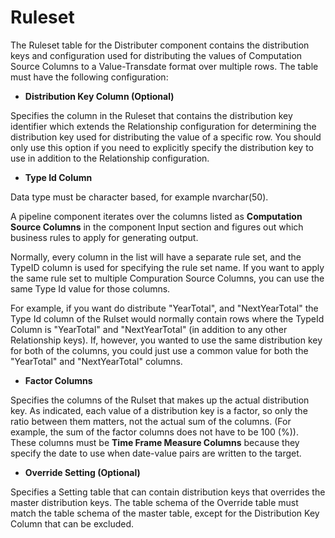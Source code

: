 
# Ruleset

The Ruleset table for the Distributer component contains the distribution keys and configuration used for distributing the values of Computation Source Columns to a Value-Transdate format over multiple rows. The table must have the following configuration:

*	**Distribution Key Column (Optional)**

 Specifies the column in the Ruleset that contains the distribution key identifier which extends the Relationship configuration for determining the distribution key used for distributing the value of a specific row. You should only use this option if you need to explicitly specify the distribution key to use in addition to the Relationship configuration.

*	**Type Id Column**

 Data type must be character based, for example nvarchar(50).

 A pipeline component iterates over the columns listed as **Computation Source Columns** in the component Input section and figures out which business rules to apply for generating output.

 Normally, every column in the list will have a separate rule set, and the TypeID column is used for specifying the rule set name. If you want to apply the same rule set to multiple Compuration Source Columns, you can use the same Type Id value for those columns.

 For example, if you want do distribute "YearTotal", and "NextYearTotal" the Type Id column of the Rulset would normally contain rows where the TypeId Column is "YearTotal" and "NextYearTotal" (in addition to any other Relationship keys). If, however, you wanted to use the same distribution key for both of the columns, you could just use a common value for both the "YearTotal" and "NextYearTotal" columns.

*	**Factor Columns**

 Specifies the columns of the Rulset that makes up the actual distribution key. As indicated, each value of a distribution key is a factor, so only the ratio between them matters, not the actual sum of the columns. (For example, the sum of the factor columns does not have to be 100 (%)). These columns must be **Time Frame Measure Columns** because they specify the date to use when date-value pairs are written to the target.

*	**Override Setting (Optional)**

 Specifies a Setting table that can contain distribution keys that overrides the master distribution keys. The table schema of the Override table must match the table schema of the master table, except for the Distribution Key Column that can be excluded.
